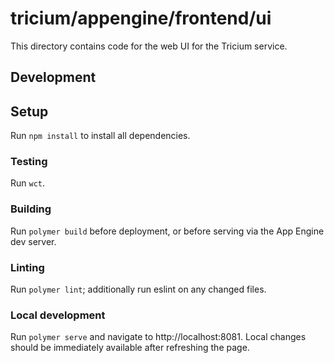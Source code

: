 # tricium/appengine/frontend/ui

This directory contains code for the web UI for the Tricium service.

## Development

## Setup

Run `npm install` to install all dependencies.

### Testing

Run `wct`.

### Building

Run `polymer build` before deployment, or before serving via the
App Engine dev server.

### Linting

Run `polymer lint`; additionally run eslint on any changed files.

### Local development

Run `polymer serve` and navigate to http://localhost:8081.  Local
changes should be immediately available after refreshing the page.
